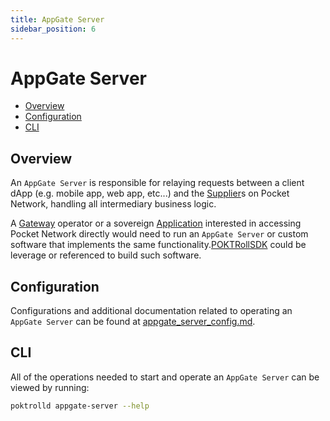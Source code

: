 ```yaml
---
title: AppGate Server
sidebar_position: 6
---
```


# AppGate Server <!-- omit in toc -->

- [Overview](#overview)
- [Configuration](#configuration)
- [CLI](#cli)

## Overview

An `AppGate Server` is responsible for relaying requests between a client dApp
(e.g. mobile app, web app, etc...) and the [Supplier](./supplier.md)s on Pocket
Network, handling all intermediary business logic.

A [Gateway](./gateway.md) operator or a sovereign [Application](./application.md)
interested in accessing Pocket Network directly would need to run an
`AppGate Server` or custom software that implements the same functionality.[POKTRollSDK](../../packages/sdk.md) could be leverage or referenced to build such software.

## Configuration

Configurations and additional documentation related to operating an `AppGate Server`
can be found at [appgate_server_config.md](https://dev.poktroll.com/deployment/configs/appgate_server_config.md).

## CLI

All of the operations needed to start and operate an `AppGate Server` can be viewed by running:

```bash
poktrolld appgate-server --help
```
